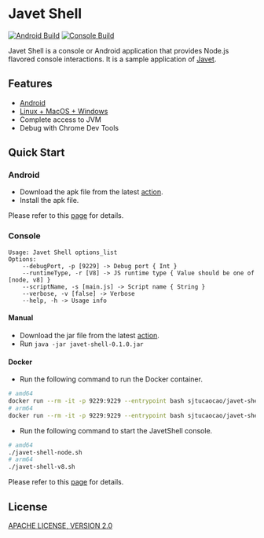 # Javet Shell

[![Android Build](https://github.com/caoccao/JavetShell/actions/workflows/android_build.yml/badge.svg)](https://github.com/caoccao/JavetShell/actions/workflows/android_build.yml) [![Console Build](https://github.com/caoccao/JavetShell/actions/workflows/console_build.yml/badge.svg)](https://github.com/caoccao/JavetShell/actions/workflows/console_build.yml)

Javet Shell is a console or Android application that provides Node.js flavored console interactions. It is a sample application of [Javet](https://github.com/caoccao/Javet).

## Features

- [Android](android)
- [Linux + MacOS + Windows](console)
- Complete access to JVM
- Debug with Chrome Dev Tools

## Quick Start

### Android

- Download the apk file from the latest [action](https://github.com/caoccao/JavetShell/actions/workflows/android_build.yml).
- Install the apk file.

Please refer to this [page](android) for details.

### Console

```shell
Usage: Javet Shell options_list
Options:
    --debugPort, -p [9229] -> Debug port { Int }
    --runtimeType, -r [V8] -> JS runtime type { Value should be one of [node, v8] }
    --scriptName, -s [main.js] -> Script name { String }
    --verbose, -v [false] -> Verbose
    --help, -h -> Usage info
```

#### Manual

- Download the jar file from the latest [action](https://github.com/caoccao/JavetShell/actions/workflows/console_build.yml).
- Run `java -jar javet-shell-0.1.0.jar`

#### Docker

- Run the following command to run the Docker container.

```sh
# amd64
docker run --rm -it -p 9229:9229 --entrypoint bash sjtucaocao/javet-shell:amd64-latest
# arm64
docker run --rm -it -p 9229:9229 --entrypoint bash sjtucaocao/javet-shell:arm64-latest
```

- Run the following command to start the JavetShell console.

```sh
# amd64
./javet-shell-node.sh
# arm64
./javet-shell-v8.sh
```

Please refer to this [page](console) for details.

## License

[APACHE LICENSE, VERSION 2.0](LICENSE)
